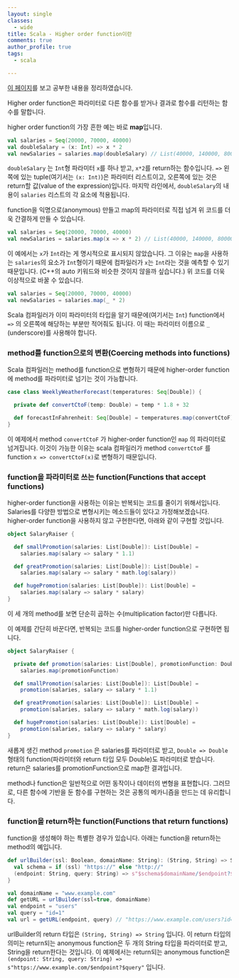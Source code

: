 ```yaml
---
layout: single
classes:
  - wide
title: Scala - Higher order function이란
comments: true
author_profile: true
tags:
  - scala

---
```


[이 페이지](https://docs.scala-lang.org/tour/higher-order-functions.html)를 보고 공부한 내용을 정리하였습니다.

Higher order function은 파라미터로 다른 함수를 받거나 결과로 함수를 리턴하는 함수를 말합니다.

higher order function의 가장 흔한 예는 바로 **map**입니다.

~~~scala
val salaries = Seq(20000, 70000, 40000)
val doubleSalary = (x: Int) => x * 2
val newSalaries = salaries.map(doubleSalary) // List(40000, 140000, 80000)
~~~

`doubleSalary` 는 `Int`형 파라미터 `x`를 하나 받고, `x*2`를 return하는 함수입니다.
`=>` 왼쪽에 있는 tuple(여기서는 `(x: Int)`)은 파라미터 리스트이고, 오른쪽에 있는 것은 return할 값(value of the expression)입니다.
마지막 라인에서, `doubleSalary`의 내용이 `salaries` 리스트의 각 요소에 적용됩니다.

function을 익명으로(anonymous) 만들고 map의 파라미터로 직접 넘겨 위 코드를 더욱 간결하게 만들 수 있습니다.

~~~scala
val salaries = Seq(20000, 70000, 40000)
val newSalaries = salaries.map(x => x * 2) // List(40000, 140000, 80000)
~~~

이 예에서는 `x`가 `Int`라는 게 명시적으로 표시되지 않았습니다.
그 이유는 `map`을 사용하는 `salaries`의 요소가 `Int`형이기 때문에 컴파일러가 `x`는 `Int`라는 것을 예측할 수 있기 때문입니다.
(C++의 auto 키워드와 비슷한 것이지 않을까 싶습니다.)
위 코드를 더욱 이상적으로 바꿀 수 있습니다.

~~~scala
val salaries = Seq(20000, 70000, 40000)
val newSalaries = salaries.map(_ * 2)
~~~

 Scala 컴파일러가 이미 파라미터의 타입을 알기 때문에(여기서는 `Int`) function에서 `=>` 의 오른쪽에 해당하는 부분만 적어줘도 됩니다.
이 때는 파라미터 이름으로 `_` (underscore)를 사용해야 합니다.

### method를 function으로의 변환(Coercing methods into functions)

Scala 컴파일러는 method를 function으로 변형하기 때문에 higher-order function에 method를 파라미터로 넘기는 것이 가능합니다.

~~~scala
case class WeeklyWeatherForecast(temperatures: Seq[Double]) {

  private def convertCtoF(temp: Double) = temp * 1.8 + 32

  def forecastInFahrenheit: Seq[Double] = temperatures.map(convertCtoF) // <-- passing the method convertCtoF
}
~~~

이 예제에서 method `convertCtoF` 가 higher-order function인 `map` 의 파라미터로 넘겨집니다.
이것이 가능한 이유는 scala 컴파일러가 method `convertCtoF` 를 function `x => convertCtoF(x)`로 변형하기 때문입니다.

### function을 파라미터로 쓰는 function(Functions that accept functions)

higher-order function을 사용하는 이유는 반복되는 코드를 줄이기 위해서입니다.
Salaries를 다양한 방법으로 변형시키는 메소드들이 있다고 가정해보겠습니다.
higher-order function을 사용하지 않고 구현한다면, 아래와 같이 구현할 것입니다.

~~~scala
object SalaryRaiser {

  def smallPromotion(salaries: List[Double]): List[Double] =
    salaries.map(salary => salary * 1.1)

  def greatPromotion(salaries: List[Double]): List[Double] =
    salaries.map(salary => salary * math.log(salary))

  def hugePromotion(salaries: List[Double]): List[Double] =
    salaries.map(salary => salary * salary)
}
~~~

이 세 개의 method를 보면 단순히 곱하는 수(multiplication factor)만 다릅니다.

이 예제를 간단히 바꾼다면, 반복되는 코드를 higher-order function으로 구현하면 됩니다.

~~~scala
object SalaryRaiser {

  private def promotion(salaries: List[Double], promotionFunction: Double => Double): List[Double] =
    salaries.map(promotionFunction)

  def smallPromotion(salaries: List[Double]): List[Double] =
    promotion(salaries, salary => salary * 1.1)

  def greatPromotion(salaries: List[Double]): List[Double] =
    promotion(salaries, salary => salary * math.log(salary))

  def hugePromotion(salaries: List[Double]): List[Double] =
    promotion(salaries, salary => salary * salary)
}
~~~

새롭게 생긴 method `promotion` 은 salaries를 파라미터로 받고, `Double => Double` 형태의 function(파라미터와 return 타입 모두 Double)도 파라미터로 받습니다.
return은 salaries를 promotionFunction으로 map한 결과입니다.

method나 function은 일반적으로 어떤 동작이나 데이터의 변형을 표현합니다.
그러므로, 다른 함수에 기반을 둔 함수를 구현하는 것은 공통의 메카니즘을 만드는 데 유리합니다.



### function을 return하는 function(Functions that return functions)

function을 생성해야 하는 특별한 경우가 있습니다.
아래는 function을 return하는 method의 예입니다.

~~~scala
def urlBuilder(ssl: Boolean, domainName: String): (String, String) => String = {
  val schema = if (ssl) "https://" else "http://"
  (endpoint: String, query: String) => s"$schema$domainName/$endpoint?$query"
}

val domainName = "www.example.com"
def getURL = urlBuilder(ssl=true, domainName)
val endpoint = "users"
val query = "id=1"
val url = getURL(endpoint, query) // "https://www.example.com/users?id=1": String
~~~

urlBuilder의 return 타입은 `(String, String) => String` 입니다.
이 return 타입의 의미는 return되는 anonymous function은 두 개의 String 타입을 파라미터로 받고, String을 return한다는 것입니다.
이 예제에서는 return되는 anonymous function은 ``(endpoint: String, query: String) => s"https://www.example.com/$endpoint?$query"`` 입니다.